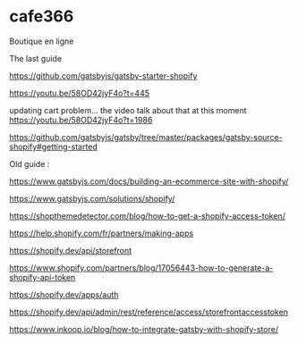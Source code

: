 # cafe366

Boutique en ligne

The last guide

https://github.com/gatsbyjs/gatsby-starter-shopify

https://youtu.be/58OD42jyF4o?t=445

updating cart problem... the video talk about that at this moment
https://youtu.be/58OD42jyF4o?t=1986

https://github.com/gatsbyjs/gatsby/tree/master/packages/gatsby-source-shopify#getting-started

Old guide :

https://www.gatsbyjs.com/docs/building-an-ecommerce-site-with-shopify/

https://www.gatsbyjs.com/solutions/shopify/

https://shopthemedetector.com/blog/how-to-get-a-shopify-access-token/

https://help.shopify.com/fr/partners/making-apps

https://shopify.dev/api/storefront

https://www.shopify.com/partners/blog/17056443-how-to-generate-a-shopify-api-token

https://shopify.dev/apps/auth

https://shopify.dev/api/admin/rest/reference/access/storefrontaccesstoken

https://www.inkoop.io/blog/how-to-integrate-gatsby-with-shopify-store/
